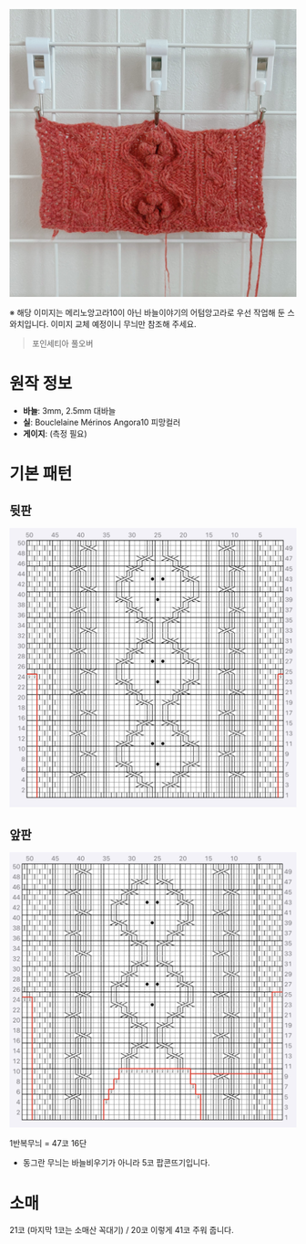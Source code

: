 ![](../../imgs/poinsettia1.jpg)

※ 해당 이미지는 메리노앙고라10이 아닌 바늘이야기의 어텀앙고라로 우선 작업해 둔 스와치입니다. 이미지 교체 예정이니 무늬만 참조해 주세요.

> 포인세티아 풀오버

# 원작 정보

* **바늘**: 3mm, 2.5mm 대바늘
* **실**: Bouclelaine Mérinos Angora10 피망컬러 
* **게이지**: (측정 필요)

# 기본 패턴
## 뒷판

![](../../imgs/poinsettia2.jpg)

## 앞판

![](../../imgs/poinsettia3.jpg)

1반복무늬 = 47코 16단

* 동그란 무늬는 바늘비우기가 아니라 5코 팝콘뜨기입니다.

# 소매

21코 (마지막 1코는 소매산 꼭대기) / 20코 이렇게 41코 주워 줍니다.